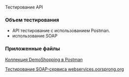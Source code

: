 Тестирование API

### Объем тестирования

- API тестирование с использованием Postman.
- использование SOAP

### Приложенные файлы

[Коллекция DemoShopping в Postman](https://www.postman.com/joint-operations-cosmonaut-99875568/workspace/my-workspace/collection/38265002-ada05dfd-27df-4042-bb9e-8e5fb850b5b3?action=share&creator=38265002&active-environment=38265002-d4465d03-6a3d-43a4-b4be-f7ed7095810b)

[Тестирование SOAP-сервиса webservices.oorsprong.org](https://www.postman.com/joint-operations-cosmonaut-99875568/workspace/soap/collection/38265002-8650e514-c05b-45b9-8d84-2a3640763126?action=share&creator=38265002)
